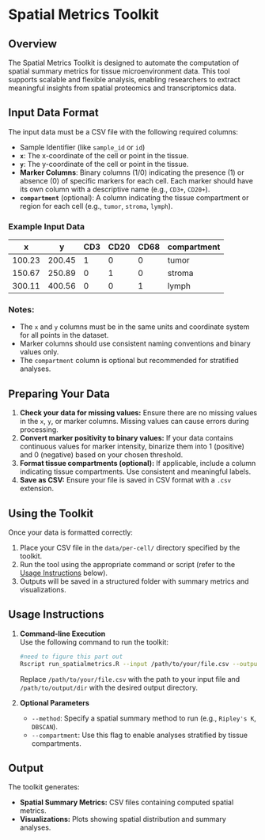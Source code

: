 
# Spatial Metrics Toolkit

## Overview

The Spatial Metrics Toolkit is designed to automate the computation of spatial summary metrics for tissue microenvironment data. This tool supports scalable and flexible analysis, enabling researchers to extract meaningful insights from spatial proteomics and transcriptomics data.

## Input Data Format

The input data must be a CSV file with the following required columns:

- Sample Identifier (like `sample_id` or `id`)
- **`x`**: The x-coordinate of the cell or point in the tissue.
- **`y`**: The y-coordinate of the cell or point in the tissue.
- **Marker Columns**: Binary columns (1/0) indicating the presence (1) or absence (0) of specific markers for each cell. Each marker should have its own column with a descriptive name (e.g., `CD3+`, `CD20+`).
- **`compartment`** (optional): A column indicating the tissue compartment or region for each cell (e.g., `tumor`, `stroma`, `lymph`).

### Example Input Data

| x       | y       | CD3 | CD20 | CD68 | compartment |
|---------|---------|-----|------|------|-------------|
| 100.23  | 200.45  | 1   | 0    | 0    | tumor       |
| 150.67  | 250.89  | 0   | 1    | 0    | stroma      |
| 300.11  | 400.56  | 0   | 0    | 1    | lymph       |

### Notes:
- The `x` and `y` columns must be in the same units and coordinate system for all points in the dataset.
- Marker columns should use consistent naming conventions and binary values only.
- The `compartment` column is optional but recommended for stratified analyses.

## Preparing Your Data

1. **Check your data for missing values:** Ensure there are no missing values in the `x`, `y`, or marker columns. Missing values can cause errors during processing.
2. **Convert marker positivity to binary values:** If your data contains continuous values for marker intensity, binarize them into 1 (positive) and 0 (negative) based on your chosen threshold.
3. **Format tissue compartments (optional):** If applicable, include a column indicating tissue compartments. Use consistent and meaningful labels.
4. **Save as CSV:** Ensure your file is saved in CSV format with a `.csv` extension.

## Using the Toolkit

Once your data is formatted correctly:
1. Place your CSV file in the `data/per-cell/` directory specified by the toolkit.
2. Run the tool using the appropriate command or script (refer to the [Usage Instructions](#usage-instructions) below).
3. Outputs will be saved in a structured folder with summary metrics and visualizations.

## Usage Instructions

1. **Command-line Execution**  
   Use the following command to run the toolkit:
   ```bash
   #need to figure this part out
   Rscript run_spatialmetrics.R --input /path/to/your/file.csv --output /path/to/output/dir
   ```

   Replace `/path/to/your/file.csv` with the path to your input file and `/path/to/output/dir` with the desired output directory.

2. **Optional Parameters**  
   - `--method`: Specify a spatial summary method to run (e.g., `Ripley's K`, `DBSCAN`).
   - `--compartment`: Use this flag to enable analyses stratified by tissue compartments.

## Output

The toolkit generates:
- **Spatial Summary Metrics:** CSV files containing computed spatial metrics.
- **Visualizations:** Plots showing spatial distribution and summary analyses.
